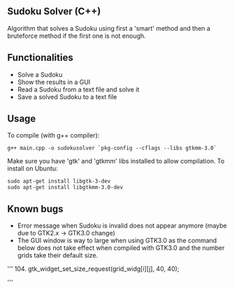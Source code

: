 ## Sudoku Solver (C++)

Algorithm that solves a Sudoku using first a 'smart' method and then a bruteforce method if the first one is not enough.

## Functionalities

 - Solve a Sudoku
 - Show the results in a GUI
 - Read a Sudoku from a text file and solve it
 - Save a solved Sudoku to a text file

## Usage

To compile (with g++ compiler):

```
g++ main.cpp -o sudokusolver `pkg-config --cflags --libs gtkmm-3.0`

```

Make sure you have 'gtk' and 'gtkmm' libs installed to allow compilation. To install on Ubuntu:

```
sudo apt-get install libgtk-3-dev
sudo apt-get install libgtkmm-3.0-dev

```

## Known bugs

 - Error message when Sudoku is invalid does not appear anymore (maybe due to GTK2.x -> GTK3.0 change)
 - The GUI window is way to large when using GTK3.0 as the command below does not take effect when compiled with GTK3.0 and the number grids take their default size.

'''
104. gtk_widget_set_size_request(grid_widg[i][j], 40, 40);

'''
